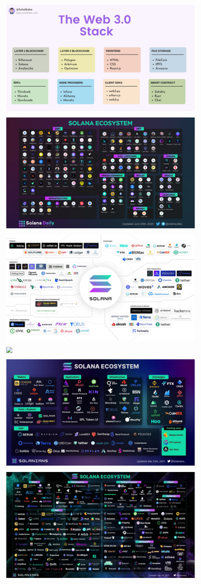 ![](./web3-tech.jpeg)


![](./solana-ecosystem.jpeg)


![](./solana-ecosystem2.jpeg)


![](./solana-ecosystem3.jpeg)


![](./solana-ecosystem4.jpeg)


![](./solana-ecosystem5.jpeg)
